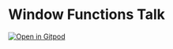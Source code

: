 # Window Functions Talk

[![Open in Gitpod](https://gitpod.io/button/open-in-gitpod.svg)](https://gitpod.io/#https://github.com/TheDataShed/window-functions-talk)
